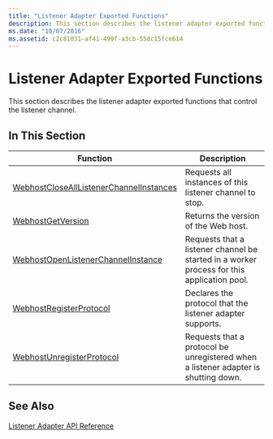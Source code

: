 ```yaml
---
title: "Listener Adapter Exported Functions"
description: This section describes the listener adapter exported functions that control the listener channel.
ms.date: "10/07/2016"
ms.assetid: c2c81031-af41-499f-a3cb-55dc15fce614
---
```

# Listener Adapter Exported Functions
This section describes the listener adapter exported functions that control the listener channel.  
  
## In This Section  
  
|Function|Description|  
|--------------|-----------------|  
|[WebhostCloseAllListenerChannelInstances](../../web-development-reference/native-code-api-reference/webhostclosealllistenerchannelinstances-function.md)|Requests all instances of this listener channel to stop.|  
|[WebhostGetVersion](../../web-development-reference/native-code-api-reference/webhostgetversion-function.md)|Returns the version of the Web host.|  
|[WebhostOpenListenerChannelInstance](../../web-development-reference/native-code-api-reference/webhostopenlistenerchannelinstance-function.md)|Requests that a listener channel be started in a worker process for this application pool.|  
|[WebhostRegisterProtocol](../../web-development-reference/native-code-api-reference/webhostregisterprotocol-function.md)|Declares the protocol that the listener adapter supports.|  
|[WebhostUnregisterProtocol](../../web-development-reference/native-code-api-reference/webhostunregisterprotocol-function.md)|Requests that a protocol be unregistered when a listener adapter is shutting down.|  
  
## See Also  
 [Listener Adapter API Reference](../../web-development-reference/native-code-api-reference/listener-adapter-api-reference.md)
